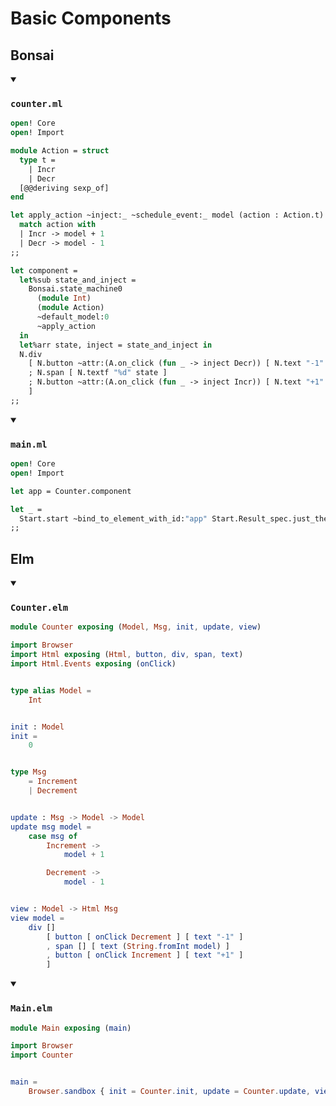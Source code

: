 
# Basic Components

## Bonsai

<details open><summary><h3><code>counter.ml</code></h3></summary>

<!-- $MDX file=01-basic/bonsai/counter.ml -->
```ocaml
open! Core
open! Import

module Action = struct
  type t =
    | Incr
    | Decr
  [@@deriving sexp_of]
end

let apply_action ~inject:_ ~schedule_event:_ model (action : Action.t) =
  match action with
  | Incr -> model + 1
  | Decr -> model - 1
;;

let component =
  let%sub state_and_inject =
    Bonsai.state_machine0
      (module Int)
      (module Action)
      ~default_model:0
      ~apply_action
  in
  let%arr state, inject = state_and_inject in
  N.div
    [ N.button ~attr:(A.on_click (fun _ -> inject Decr)) [ N.text "-1" ]
    ; N.span [ N.textf "%d" state ]
    ; N.button ~attr:(A.on_click (fun _ -> inject Incr)) [ N.text "+1" ]
    ]
;;
```

</details>

<details open><summary><h3><code>main.ml</code></h3></summary>

<!-- $MDX file=01-basic/bonsai/main.ml -->
```ocaml
open! Core
open! Import

let app = Counter.component

let _ =
  Start.start ~bind_to_element_with_id:"app" Start.Result_spec.just_the_view app
;;
```

</details>


## Elm

<details open><summary><h3><code>Counter.elm</code></h3></summary>

<!-- $MDX file=01-basic/elm/src/Counter.elm -->
```elm
module Counter exposing (Model, Msg, init, update, view)

import Browser
import Html exposing (Html, button, div, span, text)
import Html.Events exposing (onClick)


type alias Model =
    Int


init : Model
init =
    0


type Msg
    = Increment
    | Decrement


update : Msg -> Model -> Model
update msg model =
    case msg of
        Increment ->
            model + 1

        Decrement ->
            model - 1


view : Model -> Html Msg
view model =
    div []
        [ button [ onClick Decrement ] [ text "-1" ]
        , span [] [ text (String.fromInt model) ]
        , button [ onClick Increment ] [ text "+1" ]
        ]
```

</details>

<details open><summary><h3><code>Main.elm</code></h3></summary>

<!-- $MDX file=01-basic/elm/src/Main.elm -->
```elm
module Main exposing (main)

import Browser
import Counter


main =
    Browser.sandbox { init = Counter.init, update = Counter.update, view = Counter.view }
```

</details>
